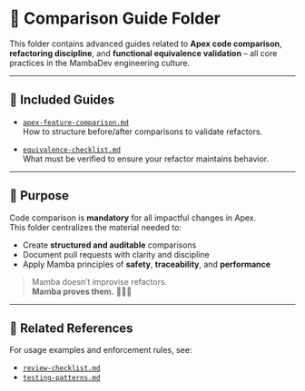 # 📂 Comparison Guide Folder

This folder contains advanced guides related to **Apex code comparison**, **refactoring discipline**, and **functional equivalence validation** – all core practices in the MambaDev engineering culture.

---

## 📘 Included Guides

- [`apex-feature-comparison.md`](./apex-feature-comparison.md)  
  How to structure before/after comparisons to validate refactors.

- [`equivalence-checklist.md`](./equivalence-checklist.md)  
  What must be verified to ensure your refactor maintains behavior.

---

## 🎯 Purpose

Code comparison is **mandatory** for all impactful changes in Apex.  
This folder centralizes the material needed to:

- Create **structured and auditable** comparisons  
- Document pull requests with clarity and discipline  
- Apply Mamba principles of **safety**, **traceability**, and **performance**

> Mamba doesn’t improvise refactors.  
> **Mamba proves them.** 🔁🧠🧱

---

## 🔗 Related References

For usage examples and enforcement rules, see:

- [`review-checklist.md`](../fundamentals/review-checklist.md)  
- [`testing-patterns.md`](../testing/testing-patterns.md)
